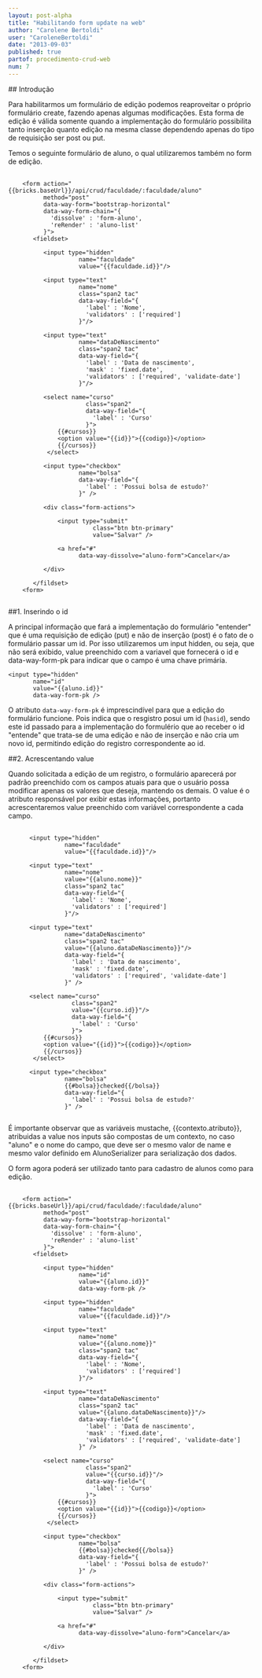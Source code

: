 ```yaml
---
layout: post-alpha
title: "Habilitando form update na web"
author: "Carolene Bertoldi"
user: "CaroleneBertoldi"
date: "2013-09-03"
published: true 
partof: procedimento-crud-web
num: 7
---
```


##<a id="topo"> </a> Introdução

Para habilitarmos um formulário de edição podemos reaproveitar o próprio formulário create,
fazendo apenas algumas modificações.
Esta forma de edição é válida somente quando a implementação do formulário possibilita tanto 
inserção quanto edição na mesma classe dependendo apenas do tipo de requisição ser post ou put.

Temos o seguinte formulário de aluno, o qual utilizaremos também no form de edição.

<pre>
  <code>
    &lt;form action="{{bricks.baseUrl}}/api/crud/faculdade/:faculdade/aluno"
          method="post" 
          data-way-form="bootstrap-horizontal"
          data-way-form-chain="{
            'dissolve' : 'form-aluno',
            'reRender' : 'aluno-list'
          }"&gt;
       &lt;fieldset&gt;
       
          &lt;input type="hidden" 
                    name="faculdade"
                    value="{{faculdade.id}}"/&gt;       
    
          &lt;input type="text" 
                    name="nome"
                    class="span2 tac"
                    data-way-field="{
                      'label' : 'Nome',
                      'validators' : ['required']
                    }"/&gt; 
                  
          &lt;input type="text" 
                    name="dataDeNascimento"
                    class="span2 tac"
                    data-way-field="{
                      'label' : 'Data de nascimento',
                      'mask' : 'fixed.date',
                      'validators' : ['required', 'validate-date']
                    }"/&gt; 
                              
          &lt;select name="curso"
                      class="span2"
                      data-way-field="{
                        'label' : 'Curso'
                      }"&gt;
              {{#cursos}}
              &lt;option value="{{id}}"&gt;{{codigo}}&lt;/option&gt;
              {{/cursos}}
           &lt;/select&gt;
              
          &lt;input type="checkbox" 
                    name="bolsa"
                    data-way-field="{
                      'label' : 'Possui bolsa de estudo?'
                    }" /&gt;   
            
          &lt;div class="form-actions"&gt;
            
              &lt;input type="submit" 
                        class="btn btn-primary" 
                        value="Salvar" /&gt;
              
              &lt;a href="#" 
                    data-way-dissolve="aluno-form"&gt;Cancelar&lt;/a&gt;
               
          &lt;/div&gt;
    
       &lt;/fildset&gt;
    &lt;form&gt;
  </code>
</pre>

##1. Inserindo o id

A principal informação que fará a implementação do formulário "entender" que é uma requisição de edição 
(put) e não de inserção (post) é o fato de o formulário passar um id.
Por isso utilizaremos um input hidden, ou seja, que não será exibido, value preenchido com a variavel 
que fornecerá o id e data-way-form-pk para indicar que o campo é uma chave primária.

    <input type="hidden" 
           name="id"
           value="{{aluno.id}}"
           data-way-form-pk />
           
O atributo `data-way-form-pk` é imprescindível para que a edição do formulário funcione. Pois indica que o
resgistro posui um id (`hasid`), sendo este id passado para a implementação do formulério que ao receber o id
"entende" que trata-se de uma edição e não de inserção e não cria um novo id, permitindo edição do registro
correspondente ao id.

##2. Acrescentando value

Quando solicitada a edição de um registro, o formulário aparecerá por padrão preenchido com os campos atuais
para que o usuário possa modificar apenas os valores que deseja, mantendo os demais. O value é o atributo
responsável por exibir estas informações, portanto acrescentaremos value preenchido com variável correspondente
a cada campo.

<pre>
  <code>
      &lt;input type="hidden" 
                name="faculdade"
                value="{{faculdade.id}}"/&gt;          
    
      &lt;input type="text" 
                name="nome"
                value="{{aluno.nome}}"
                class="span2 tac"
                data-way-field="{
                  'label' : 'Nome',
                  'validators' : ['required']
                }"/&gt;            

      &lt;input type="text" 
                name="dataDeNascimento"
                class="span2 tac"
                value="{{aluno.dataDeNascimento}}"/&gt;                     
                data-way-field="{
                  'label' : 'Data de nascimento',
                  'mask' : 'fixed.date',
                  'validators' : ['required', 'validate-date']
                }" /&gt; 
                          
      &lt;select name="curso"
                  class="span2"
                  value="{{curso.id}}"/&gt;                         
                  data-way-field="{
                    'label' : 'Curso'
                  }"&gt;
          {{#cursos}}
          &lt;option value="{{id}}"&gt;{{codigo}}&lt;/option&gt;
          {{/cursos}}
       &lt;/select&gt;
          
      &lt;input type="checkbox" 
                name="bolsa"
                {{#bolsa}}checked{{/bolsa}}                    
                data-way-field="{
                  'label' : 'Possui bolsa de estudo?'
                }" /&gt;  
  </code>
</pre>                    
            
É importante observar que as variáveis mustache, {{contexto.atributo}}, atribuidas a value nos inputs são 
compostas de um contexto, no caso "aluno" e o nome do campo, que deve ser o mesmo valor de name e mesmo valor
definido em AlunoSerializer para serialização dos dados.         

O form agora poderá ser utilizado tanto para cadastro de alunos como para edição.

<pre>
  <code>
    &lt;form action="{{bricks.baseUrl}}/api/crud/faculdade/:faculdade/aluno"
          method="post" 
          data-way-form="bootstrap-horizontal"
          data-way-form-chain="{
            'dissolve' : 'form-aluno',
            'reRender' : 'aluno-list'
          }"&gt;
       &lt;fieldset&gt;
       
          &lt;input type="hidden" 
                    name="id"
                    value="{{aluno.id}}"
                    data-way-form-pk />       
       
          &lt;input type="hidden" 
                    name="faculdade"
                    value="{{faculdade.id}}"/&gt;          
        
          &lt;input type="text" 
                    name="nome"
                    value="{{aluno.nome}}"
                    class="span2 tac"
                    data-way-field="{
                      'label' : 'Nome',
                      'validators' : ['required']
                    }"/&gt;            

          &lt;input type="text" 
                    name="dataDeNascimento"
                    class="span2 tac"
                    value="{{aluno.dataDeNascimento}}"/&gt;                     
                    data-way-field="{
                      'label' : 'Data de nascimento',
                      'mask' : 'fixed.date',
                      'validators' : ['required', 'validate-date']
                    }" /&gt; 
                              
          &lt;select name="curso"
                      class="span2"
                      value="{{curso.id}}"/&gt;                         
                      data-way-field="{
                        'label' : 'Curso'
                      }"&gt;
              {{#cursos}}
              &lt;option value="{{id}}"&gt;{{codigo}}&lt;/option&gt;
              {{/cursos}}
           &lt;/select&gt;
              
          &lt;input type="checkbox" 
                    name="bolsa"
                    {{#bolsa}}checked{{/bolsa}}                    
                    data-way-field="{
                      'label' : 'Possui bolsa de estudo?'
                    }" /&gt;   
            
          &lt;div class="form-actions"&gt;
            
              &lt;input type="submit" 
                        class="btn btn-primary" 
                        value="Salvar" /&gt;
              
              &lt;a href="#" 
                    data-way-dissolve="aluno-form"&gt;Cancelar&lt;/a&gt;
               
          &lt;/div&gt;
    
       &lt;/fildset&gt;
    &lt;form&gt;
  </code>
</pre>     
